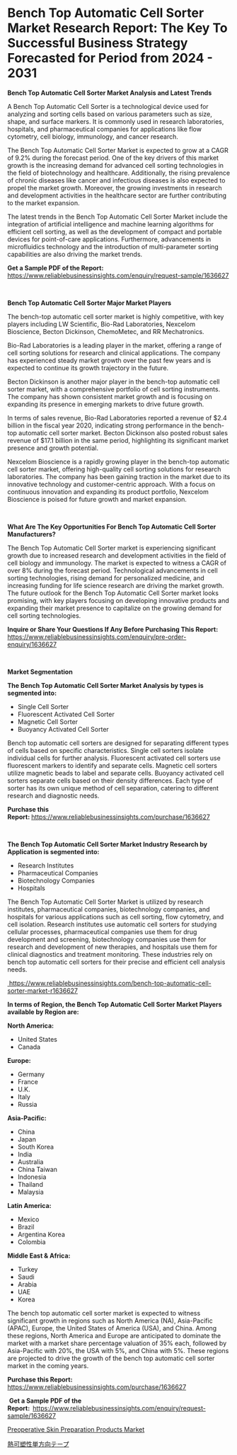 <p><h1>Bench Top Automatic Cell Sorter Market Research Report: The Key To Successful Business Strategy Forecasted for Period from 2024 - 2031</h1></p><p><strong>Bench Top Automatic Cell Sorter Market Analysis and Latest Trends</strong></p>
<p><p>A Bench Top Automatic Cell Sorter is a technological device used for analyzing and sorting cells based on various parameters such as size, shape, and surface markers. It is commonly used in research laboratories, hospitals, and pharmaceutical companies for applications like flow cytometry, cell biology, immunology, and cancer research.</p><p>The Bench Top Automatic Cell Sorter Market is expected to grow at a CAGR of 9.2% during the forecast period. One of the key drivers of this market growth is the increasing demand for advanced cell sorting technologies in the field of biotechnology and healthcare. Additionally, the rising prevalence of chronic diseases like cancer and infectious diseases is also expected to propel the market growth. Moreover, the growing investments in research and development activities in the healthcare sector are further contributing to the market expansion.</p><p>The latest trends in the Bench Top Automatic Cell Sorter Market include the integration of artificial intelligence and machine learning algorithms for efficient cell sorting, as well as the development of compact and portable devices for point-of-care applications. Furthermore, advancements in microfluidics technology and the introduction of multi-parameter sorting capabilities are also driving the market trends.</p></p>
<p><strong>Get a Sample PDF of the Report:&nbsp;</strong> <a href="https://www.reliablebusinessinsights.com/enquiry/request-sample/1636627">https://www.reliablebusinessinsights.com/enquiry/request-sample/1636627</a></p>
<p>&nbsp;</p>
<p><strong>Bench Top Automatic Cell Sorter Major Market Players</strong></p>
<p><p>The bench-top automatic cell sorter market is highly competitive, with key players including LW Scientific, Bio-Rad Laboratories, Nexcelom Bioscience, Becton Dickinson, ChemoMetec, and RR Mechatronics. </p><p>Bio-Rad Laboratories is a leading player in the market, offering a range of cell sorting solutions for research and clinical applications. The company has experienced steady market growth over the past few years and is expected to continue its growth trajectory in the future. </p><p>Becton Dickinson is another major player in the bench-top automatic cell sorter market, with a comprehensive portfolio of cell sorting instruments. The company has shown consistent market growth and is focusing on expanding its presence in emerging markets to drive future growth.</p><p>In terms of sales revenue, Bio-Rad Laboratories reported a revenue of $2.4 billion in the fiscal year 2020, indicating strong performance in the bench-top automatic cell sorter market. Becton Dickinson also posted robust sales revenue of $17.1 billion in the same period, highlighting its significant market presence and growth potential.</p><p>Nexcelom Bioscience is a rapidly growing player in the bench-top automatic cell sorter market, offering high-quality cell sorting solutions for research laboratories. The company has been gaining traction in the market due to its innovative technology and customer-centric approach. With a focus on continuous innovation and expanding its product portfolio, Nexcelom Bioscience is poised for future growth and market expansion.</p></p>
<p>&nbsp;</p>
<p><strong>What Are The Key Opportunities For Bench Top Automatic Cell Sorter Manufacturers?</strong></p>
<p><p>The Bench Top Automatic Cell Sorter market is experiencing significant growth due to increased research and development activities in the field of cell biology and immunology. The market is expected to witness a CAGR of over 8% during the forecast period. Technological advancements in cell sorting technologies, rising demand for personalized medicine, and increasing funding for life science research are driving the market growth. The future outlook for the Bench Top Automatic Cell Sorter market looks promising, with key players focusing on developing innovative products and expanding their market presence to capitalize on the growing demand for cell sorting technologies.</p></p>
<p><strong>Inquire or Share Your Questions If Any Before Purchasing This Report:</strong> <a href="https://www.reliablebusinessinsights.com/enquiry/pre-order-enquiry/1636627">https://www.reliablebusinessinsights.com/enquiry/pre-order-enquiry/1636627</a></p>
<p>&nbsp;</p>
<p><strong>Market Segmentation</strong></p>
<p><strong>The Bench Top Automatic Cell Sorter Market Analysis by types is segmented into:</strong></p>
<p><ul><li>Single Cell Sorter</li><li>Fluorescent Activated Cell Sorter</li><li>Magnetic Cell Sorter</li><li>Buoyancy Activated Cell Sorter</li></ul></p>
<p><p>Bench top automatic cell sorters are designed for separating different types of cells based on specific characteristics. Single cell sorters isolate individual cells for further analysis. Fluorescent activated cell sorters use fluorescent markers to identify and separate cells. Magnetic cell sorters utilize magnetic beads to label and separate cells. Buoyancy activated cell sorters separate cells based on their density differences. Each type of sorter has its own unique method of cell separation, catering to different research and diagnostic needs.</p></p>
<p><strong>Purchase this Report:&nbsp;</strong><a href="https://www.reliablebusinessinsights.com/purchase/1636627">https://www.reliablebusinessinsights.com/purchase/1636627</a></p>
<p>&nbsp;</p>
<p><strong>The Bench Top Automatic Cell Sorter Market Industry Research by Application is segmented into:</strong></p>
<p><ul><li>Research Institutes</li><li>Pharmaceutical Companies</li><li>Biotechnology Companies</li><li>Hospitals</li></ul></p>
<p><p>The Bench Top Automatic Cell Sorter Market is utilized by research institutes, pharmaceutical companies, biotechnology companies, and hospitals for various applications such as cell sorting, flow cytometry, and cell isolation. Research institutes use automatic cell sorters for studying cellular processes, pharmaceutical companies use them for drug development and screening, biotechnology companies use them for research and development of new therapies, and hospitals use them for clinical diagnostics and treatment monitoring. These industries rely on bench top automatic cell sorters for their precise and efficient cell analysis needs.</p></p>
<p><a href="https://www.reliablebusinessinsights.com/bench-top-automatic-cell-sorter-market-r1636627">&nbsp;https://www.reliablebusinessinsights.com/bench-top-automatic-cell-sorter-market-r1636627</a></p>
<p><strong>In terms of Region, the Bench Top Automatic Cell Sorter Market Players available by Region are:</strong></p>
<p>
    <p> <strong> North America: </strong>
        <ul>
            <li>United States</li>
            <li>Canada</li>
        </ul>
        </p> 
    <p> <strong> Europe: </strong>
        <ul>
            <li>Germany</li>
            <li>France</li>
            <li>U.K.</li>
            <li>Italy</li>
            <li>Russia</li>
        </ul>
        </p> 
    <p> <strong> Asia-Pacific: </strong>
        <ul>
            <li>China</li>
            <li>Japan</li>
            <li>South Korea</li>
            <li>India</li>
            <li>Australia</li>
            <li>China Taiwan</li>
            <li>Indonesia</li>
            <li>Thailand</li>
            <li>Malaysia</li>
        </ul>
        </p> 
    <p> <strong> Latin America: </strong>
        <ul>
            <li>Mexico</li>
            <li>Brazil</li>
            <li>Argentina Korea</li>
            <li>Colombia</li>
        </ul>
        </p> 
    <p> <strong> Middle East & Africa: </strong>
        <ul>
            <li>Turkey</li>
            <li>Saudi</li>
            <li>Arabia</li>
            <li>UAE</li>
            <li>Korea</li>
        </ul>
    </p>
    </p>
<p><p>The bench top automatic cell sorter market is expected to witness significant growth in regions such as North America (NA), Asia-Pacific (APAC), Europe, the United States of America (USA), and China. Among these regions, North America and Europe are anticipated to dominate the market with a market share percentage valuation of 35% each, followed by Asia-Pacific with 20%, the USA with 5%, and China with 5%. These regions are projected to drive the growth of the bench top automatic cell sorter market in the coming years.</p></p>
<p><strong>Purchase this Report: </strong><a href="https://www.reliablebusinessinsights.com/purchase/1636627">https://www.reliablebusinessinsights.com/purchase/1636627</a></p>
<p>&nbsp;<strong>Get a Sample PDF of the Report:&nbsp;&nbsp;</strong><a href="https://www.reliablebusinessinsights.com/enquiry/request-sample/1636627">https://www.reliablebusinessinsights.com/enquiry/request-sample/1636627</a></p>
<p><strong></strong></p>
<p><p><a href="https://view.publitas.com/reportprime-1/preoperative-skin-preparation-products-market-insight-market-trends-growth-forecasted-from-2024-to-2031/">Preoperative Skin Preparation Products Market</a></p><p><a href="https://github.com/Fatimaklein1/Market-Research-Report-List-1/blob/main/326782592431.md">熱可塑性単方向テープ</a></p></p>